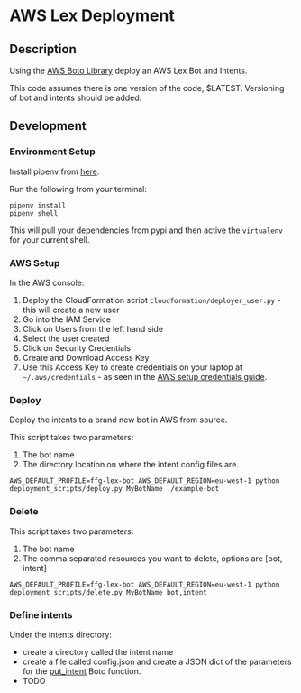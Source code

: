# AWS Lex Deployment

## Description

Using the [AWS Boto Library](https://boto3.amazonaws.com/v1/documentation/api/latest/reference/services/lex-models.html) deploy an AWS Lex Bot and Intents.

This code assumes there is one version of the code, $LATEST.  Versioning of bot and intents should be added.

## Development

### Environment Setup

Install pipenv from [here](https://docs.pipenv.org/en/latest/). 

Run the following from your terminal:
```
pipenv install
pipenv shell
```

This will pull your dependencies from pypi and then active the `virtualenv` for your current shell.

### AWS Setup

In the AWS console:

1. Deploy the CloudFormation script `cloudformation/deployer_user.py` - this will create a new user
1. Go into the IAM Service
1. Click on Users from the left hand side
1. Select the user created
1. Click on Security Credentials
1. Create and Download Access Key
1. Use this Access Key to create credentials on your laptop at `~/.aws/credentials` - as seen in the [AWS setup credentials guide](https://docs.aws.amazon.com/sdk-for-java/v1/developer-guide/setup-credentials.html).

### Deploy

Deploy the intents to a brand new bot in AWS from source. 

This script takes two parameters:

1. The bot name
1. The directory location on where the intent config files are.

```
AWS_DEFAULT_PROFILE=ffg-lex-bot AWS_DEFAULT_REGION=eu-west-1 python deployment_scripts/deploy.py MyBotName ./example-bot
```
### Delete

This script takes two parameters:

1. The bot name
1. The comma separated resources you want to delete, options are [bot, intent]

```
AWS_DEFAULT_PROFILE=ffg-lex-bot AWS_DEFAULT_REGION=eu-west-1 python deployment_scripts/delete.py MyBotName bot,intent
```

### Define intents

Under the intents directory:

* create a directory called the intent name
* create a file called config.json and create a JSON dict of the parameters for the [put_intent](https://boto3.amazonaws.com/v1/documentation/api/latest/reference/services/lex-models.html#LexModelBuildingService.Client.put_intent) Boto function.
* TODO
